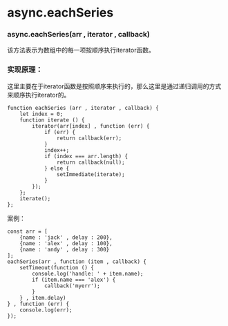 # async.eachSeries
### async.eachSeries(arr , iterator , callback)
该方法表示为数组中的每一项按顺序执行iterator函数。
### 实现原理：
这里主要在于iterator函数是按照顺序来执行的，那么这里是通过递归调用的方式来顺序执行iterator的。
```
function eachSeries (arr , iterator , callback) {
	let index = 0;
	function iterate () {
		iterator(arr[index] , function (err) {
			if (err) {
				return callback(err);
			}
			index++;
			if (index === arr.length) {
				return callback(null);
			} else {
				setImmediate(iterate);
			}
		});
	};
	iterate();
};
```
案例：
```
const arr = [
	{name : 'jack' , delay : 200},
	{name : 'alex' , delay : 100},
	{name : 'andy' , delay : 300}
];
eachSeries(arr , function (item , callback) {
	setTimeout(function () {
		console.log('handle: ' + item.name);
		if (item.name === 'alex') {
			callback('myerr');
		}
	} , item.delay)
} , function (err) {
	console.log(err);
});
```
